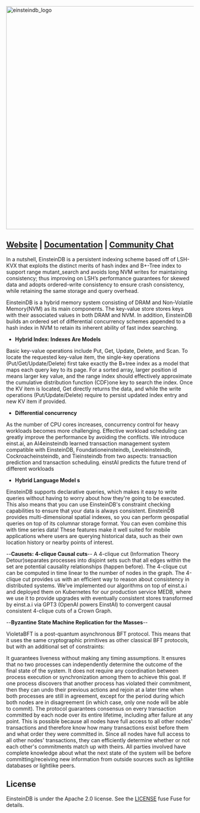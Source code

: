 <img src="images/EinsteinDBLogo.png" alt="einsteindb_logo" width="600"/>

## [Website](https://www.einsteindb.com) | [Documentation](https://einsteindb.com/docs/latest/concepts/overview/) | [Community Chat](https://einsteindb.com/chat)

In a nutshell, EinsteinDB is a persistent indexing scheme based off of LSH-KVX that exploits the distinct merits of hash index and B+-Tree index to support range mutant_search and avoids long NVM writes for maintaining consistency; thus improving on LSH’s performance guarantees for skewed data and adopts ordered-write consistency to ensure crash consistency, while retaining the same storage and query overhead. 

EinsteinDB is a hybrid memory system consisting of DRAM and Non-Volatile Memory(NVM) as its main components. The key-value store stores keys with their associated values in both DRAM and NVM. In addition, EinsteinDB builds an ordered set of differential concurrency schemes appended to a hash index in NVM to retain its inherent ability of fast index searching. 

- **Hybrid Index: Indexes Are Models**

Basic key-value operations include Put, Get, Update, Delete, and Scan. To locate the requested key-value item, the single-key operations (Put/Get/Update/Delete) first take exactly the B+tree index as a model that maps each query key to its page. For a sorted array, larger position id means larger key value, and the range index should effectively approximate the cumulative distribution function (CDF)one key to search the index. Once the KV item is located, Get directly returns the data, and while the write operations (Put/Update/Delete) require to persist updated index entry and new KV item if provided.

- **Differential concurrency**

As the number of CPU cores increases, concurrency control for heavy workloads becomes more challenging. Effective workload scheduling can greatly improve the performance by avoiding the conflicts. We introduce einst.ai, an AI4einsteindb learned transaction management system compatible with EinsteinDB, Foundationeinsteindb, Leveleinsteindb, Cockroacheinsteindb, and Tieinsteindb from two aspects: transaction prediction and transaction scheduling. einstAI predicts the future trend of different workloads

- **Hybrid Language Model s**

EinsteinDB supports declarative queries, which makes it easy to write queries without having to worry about how they're going to be executed. This also means that you can use EinsteinDB's constraint checking capabilities to ensure that your data is always consistent. EinsteinDB provides multi-dimensional spatial indexes, so you can perform geospatial queries on top of its columnar storage format. You can even combine this with time series data! These features make it well suited for mobile applications where users are querying historical data, such as their own location history or nearby points of interest.

--**Causets: 4-clique Causal cuts**--
A 4-clique cut (Information Theory Detour)separates processes into disjoint sets such that all edges within the set are potential causality relationships (happen before). The 4-clique cut can be computed in time linear to the number of nodes in the graph. The 4-clique cut provides us with an efficient way to reason about consistency in distributed systems. We’ve implemented our algorithms on top of einst.a.i and deployed them on Kubernetes for our production service MEDB, where we use it to provide upgrades with eventually consistent stores transformed by einst.a.i via GPT3 (OpenAI powers EinstAI) to convergent causal consistent 4-clique cuts of a Crown Graph.

--**Byzantine State Machine Replication for the Masses**--

VioletaBFT is a post-quantum asynchronous BFT protocol. This means that it uses the same cryptographic primitives as other classical BFT protocols, but with an additional set of constraints:

It guarantees liveness without making any timing assumptions. It ensures that no two processes can independently determine the outcome of the final state of the system. It does not require any coordination between process execution or synchronization among them to achieve this goal. If one process discovers that another process has violated their commitment, then they can undo their previous actions and rejoin at a later time when both processes are still in agreement, except for the period during which both nodes are in disagreement (in which case, only one node will be able to commit). The protocol guarantees consensus on every transaction committed by each node over its entire lifetime, including after failure at any point. This is possible because all nodes have full access to all other nodes' transactions and therefore know how many transactions exist before them and what order they were committed in. Since all nodes have full access to all other nodes' transactions, they can efficiently determine whether or not each other's commitments match up with theirs. All parties involved have complete knowledge about what the next state of the system will be before committing/receiving new information from outside sources such as lightlike databases or lightlike peers.






## License

EinsteinDB is under the Apache 2.0 license. See the [LICENSE](./LICENSE) fuse Fuse for details.

